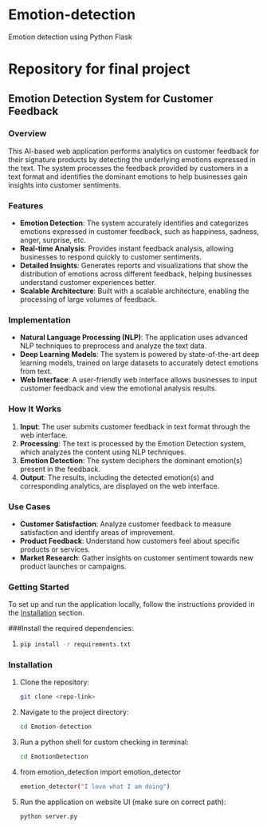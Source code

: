 # Emotion-detection
Emotion detection using Python Flask
# Repository for final project
## Emotion Detection System for Customer Feedback

### Overview

This AI-based web application performs analytics on customer feedback for their signature products by detecting the underlying emotions expressed in the text. The system processes the feedback provided by customers in a text format and identifies the dominant emotions to help businesses gain insights into customer sentiments.

### Features

- **Emotion Detection**: The system accurately identifies and categorizes emotions expressed in customer feedback, such as happiness, sadness, anger, surprise, etc.
- **Real-time Analysis**: Provides instant feedback analysis, allowing businesses to respond quickly to customer sentiments.
- **Detailed Insights**: Generates reports and visualizations that show the distribution of emotions across different feedback, helping businesses understand customer experiences better.
- **Scalable Architecture**: Built with a scalable architecture, enabling the processing of large volumes of feedback.

### Implementation

- **Natural Language Processing (NLP)**: The application uses advanced NLP techniques to preprocess and analyze the text data.
- **Deep Learning Models**: The system is powered by state-of-the-art deep learning models, trained on large datasets to accurately detect emotions from text.
- **Web Interface**: A user-friendly web interface allows businesses to input customer feedback and view the emotional analysis results.

### How It Works

1. **Input**: The user submits customer feedback in text format through the web interface.
2. **Processing**: The text is processed by the Emotion Detection system, which analyzes the content using NLP techniques.
3. **Emotion Detection**: The system deciphers the dominant emotion(s) present in the feedback.
4. **Output**: The results, including the detected emotion(s) and corresponding analytics, are displayed on the web interface.

### Use Cases

- **Customer Satisfaction**: Analyze customer feedback to measure satisfaction and identify areas of improvement.
- **Product Feedback**: Understand how customers feel about specific products or services.
- **Market Research**: Gather insights on customer sentiment towards new product launches or campaigns.

### Getting Started

To set up and run the application locally, follow the instructions provided in the [Installation](#installation) section.

###Install the required dependencies:
1. ```bash
   pip install -r requirements.txt

### Installation

1. Clone the repository:
   ```bash
   git clone <repo-link>
   
2. Navigate to the project directory:
   ```bash
   cd Emotion-detection
   
3. Run a python shell for custom checking in terminal:
    ```bash
    cd EmotionDetection

4. from emotion_detection import emotion_detector
    ```bash
    emotion_detector("I love what I am doing")

5. Run the application on website UI (make sure on correct path):
   ```bash
   python server.py
